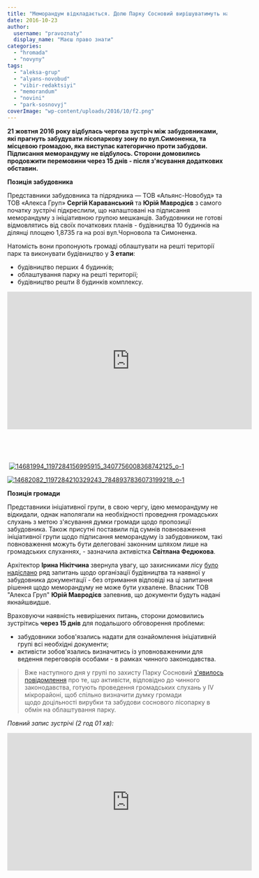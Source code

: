 ```yaml
---
title: "Меморандум відкладається. Долю Парку Сосновий вирішуватимуть на громадських слуханнях - ВІДЕО"
date: 2016-10-23
author: 
  username: "pravoznaty"
  display_name: "Маєш право знати"
categories: 
  - "hromada"
  - "novyny"
tags: 
  - "aleksa-grup"
  - "alyans-novobud"
  - "vibir-redaktsiyi"
  - "memorandum"
  - "novini"
  - "park-sosnovyj"
coverImage: "wp-content/uploads/2016/10/f2.png"
---
```


**21 жовтня 2016 року відбулась чергова зустріч між забудовниками, які прагнуть забудувати лісопаркову зону по вул.Симоненка, та місцевою громадою, яка виступає категорично проти забудови. Підписання меморандуму не відбулось. Сторони домовились продовжити перемовини через 15 днів - після з'ясування додаткових обставин.**

**Позиція забудовника**

Представники забудовника та підрядника — ТОВ «Альянс-Новобуд» та ТОВ «Алекса Груп» **Сергій Караванський** та **Юрій Мавродієв** з самого початку зустрічі підкреслили, що налаштовані на підписання меморандуму з ініціативною групою мешканців. Забудовники не готові відмовлятись від своїх початкових планів - будівництва 10 будинків на ділянці площею 1,8735 га на розі вул.Чорновола та Симоненка.

Натомість вони пропонують громаді облаштувати на решті території парк та виконувати будівництво у **3 етапи**:

- будівництво перших 4 будинків;
- облаштування парку на решті території;
- будівництво решти 8 будинків комплексу.

<iframe src="https://www.youtube.com/embed/_dvrZNf0F-w" width="560" height="315" frameborder="0" allowfullscreen="allowfullscreen"></iframe>

 

 

 [![14681994_1197284156995915_3407756008368742125_o-1](https://mpz.brovary.org/wp-content/uploads/2016/10/14681994_1197284156995915_3407756008368742125_o-1.jpg)](https://mpz.brovary.org/wp-content/uploads/2016/10/14681994_1197284156995915_3407756008368742125_o-1.jpg)

[![14682082_1197284210329243_7848937836073199218_o-1](https://mpz.brovary.org/wp-content/uploads/2016/10/14682082_1197284210329243_7848937836073199218_o-1.jpg)](https://mpz.brovary.org/wp-content/uploads/2016/10/14682082_1197284210329243_7848937836073199218_o-1.jpg)

**Позиція громади**

Представники ініціативної групи, в свою чергу, ідею меморандуму не відкидали, однак наполягали на необхідності проведння громадських слухань з метою з'ясування думки громади щодо пропозиції забудовника. Також присутні поставили під сумнів повноваження ініціативної групи щодо підписання меморандуму із забудовником, такі повноваження можуть бути делеговані законним шляхом лише на громадських слуханнях, - зазначила активістка **Світлана Федюкова**.

Архітектор **Ірина Нікітчина** звернула увагу, що захисниками лісу [було надіслано](https://save.brovary.org/zapytannya-zabudovnyku-nadano/) ряд запитань щодо організації будівництва та наявної у забудовника документації - без отримання відповіді на ці запитання рішення щодо меморандуму не може бути ухвалене. Власник ТОВ "Алекса Груп" **Юрій Мавродієв** запевнив, що документи будуть надані якнайшвидше.

Враховуючи наявність невирішених питань, сторони домовились зустрітись **через 15 днів** для подальшого обговорення проблеми:

- забудовники зобов'язались надати для ознайомлення ініціативній групі всі необхідні документи;
- активісти зобов'язались визначитись із уповноваженими для ведення переговорів особами - в рамках чинного законодавства.

> Вже наступного дня у групі по захисту Парку Сосновий [з'явилось повідомлення](https://www.facebook.com/groups/354018628272525/permalink/362380427436345/) про те, що активісти, відповідно до чинного законодавства, готують проведення громадських слухань у IV мікрорайоні, щоб спільно визначити думку громади щодо доцільності вирубки та забудови соснового лісопарку в обмін на облаштування парку.

_Повний запис зустрічі (2 год 01 хв):_

<iframe src="https://www.youtube.com/embed/WXNO24oSNx4" width="560" height="315" frameborder="0" allowfullscreen="allowfullscreen"></iframe>
